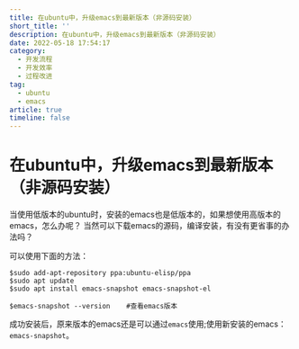 ```yaml
---
title: 在ubuntu中，升级emacs到最新版本（非源码安装）
short_title: ''
description: 在ubuntu中，升级emacs到最新版本（非源码安装）
date: 2022-05-18 17:54:17
category:
  - 开发流程
  - 开发效率
  - 过程改进
tag:
  - ubuntu
  - emacs
article: true
timeline: false
---
```

# 在ubuntu中，升级emacs到最新版本（非源码安装）

当使用低版本的ubuntu时，安装的emacs也是低版本的，如果想使用高版本的emacs，怎么办呢？
当然可以下载emacs的源码，编译安装，有没有更省事的办法吗？

可以使用下面的方法：

```shell
$sudo add-apt-repository ppa:ubuntu-elisp/ppa
$sudo apt update
$sudo apt install emacs-snapshot emacs-snapshot-el

$emacs-snapshot --version    #查看emacs版本
```

成功安装后，原来版本的emacs还是可以通过`emacs`使用;使用新安装的emacs：`emacs-snapshot`。